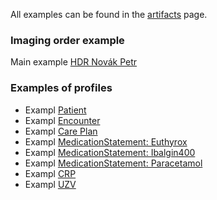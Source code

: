 All examples can be found in the [artifacts](artifacts.html) page.

### Imaging order example

Main example [HDR Novák Petr](Bundle-DischargeBundle-Novak-Petr.html) 


### Examples of profiles

 - Exampl [Patient](Patient-3f85726c-ad2f-441b-89ce-100000000000.html)
 - Exampl [Encounter](Encounter-HospitalEncounter-Novak-Petr.html)
 - Exampl [Care Plan](CarePlan-CarePlan-Novak-Petr.html)
 - Exampl [MedicationStatement: Euthyrox](MedicationStatement-MedicationStatement-Euthyrox-Novak.html)
 - Exampl [MedicationStatement: Ibalgin400](Medication-med-Ibalgin400.html)
 - Exampl [MedicationStatement: Paracetamol](Medication-med-paracetamol.html)
 - Exampl [CRP](Observation-Observation-CRP-Novak.html)
 - Exampl [UZV](Observation-Observation-UZV-Novak.html)
 
